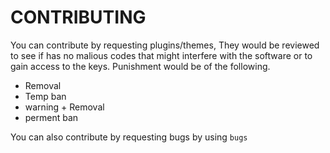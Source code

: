 # CONTRIBUTING

You can contribute by requesting plugins/themes, They would be reviewed to see if has no malious codes that might interfere with the software or to gain access
to the keys. Punishment would be of the following.
* Removal
* Temp ban
* warning + Removal
* perment ban

You can also contribute by requesting bugs by using `bugs`
